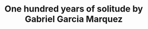 ---
title: One hundred years of solitude by Gabriel Garcia Marquez
categories: [Magical Realism Novel,Fiction Literature]
---